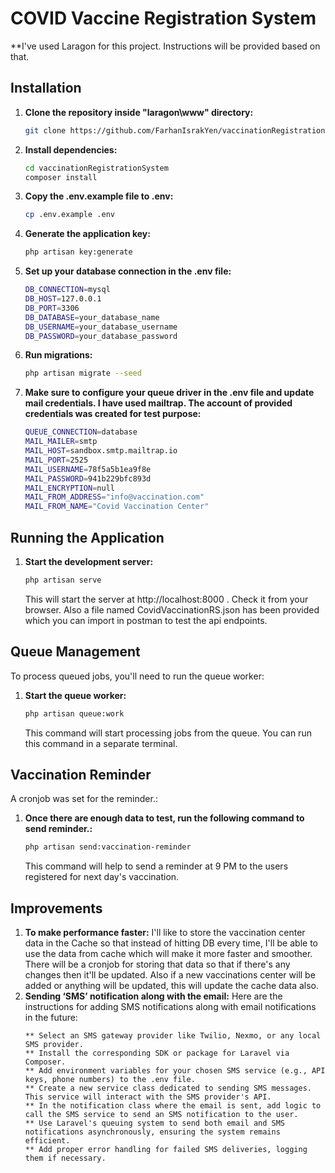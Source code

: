 # COVID Vaccine Registration System

\*\*I've used Laragon for this project. Instructions will be provided based on that.

## Installation

1. **Clone the repository inside "laragon\www" directory:**
    ```bash
    git clone https://github.com/FarhanIsrakYen/vaccinationRegistrationSystem.git
    ```
2. **Install dependencies:**
    ```bash
    cd vaccinationRegistrationSystem
    composer install
    ```
3. **Copy the .env.example file to .env:**
    ```bash
    cp .env.example .env
    ```
4. **Generate the application key:**
    ```bash
    php artisan key:generate
    ```
5. **Set up your database connection in the .env file:**
    ```bash
    DB_CONNECTION=mysql
    DB_HOST=127.0.0.1
    DB_PORT=3306
    DB_DATABASE=your_database_name
    DB_USERNAME=your_database_username
    DB_PASSWORD=your_database_password
    ```
6. **Run migrations:**
    ```bash
    php artisan migrate --seed
    ```
7. **Make sure to configure your queue driver in the .env file and update mail credentials. I have used mailtrap. The account of provided credentials was created for test purpose:**
    ```bash
    QUEUE_CONNECTION=database
    MAIL_MAILER=smtp
    MAIL_HOST=sandbox.smtp.mailtrap.io
    MAIL_PORT=2525
    MAIL_USERNAME=78f5a5b1ea9f8e
    MAIL_PASSWORD=941b229bfc893d
    MAIL_ENCRYPTION=null
    MAIL_FROM_ADDRESS="info@vaccination.com"
    MAIL_FROM_NAME="Covid Vaccination Center"
    ```

## Running the Application

1. **Start the development server:**
    ```bash
    php artisan serve
    ```
    This will start the server at http://localhost:8000 . Check it from your browser. Also a file named CovidVaccinationRS.json has been provided which you can import in postman to test the api endpoints.

## Queue Management

To process queued jobs, you'll need to run the queue worker:

1. **Start the queue worker:**
    ```bash
    php artisan queue:work
    ```
    This command will start processing jobs from the queue. You can run this command in a separate terminal.

## Vaccination Reminder

A cronjob was set for the reminder.:

1. **Once there are enough data to test, run the following command to send reminder.:**
    ```bash
    php artisan send:vaccination-reminder
    ```
    This command will help to send a reminder at 9 PM to the users registered for next day's vaccination.

## Improvements

1. **To make performance faster:**
   I'll like to store the vaccination center data in the Cache so that instead of hitting DB every time, I'll be able to use the data from cache which will make it more faster and smoother. There will be a cronjob for storing that data so that if there's any changes then it'll be updated. Also if a new vaccinations center will be added or anything will be updated, this will update the cache data also.
2. **Sending ‘SMS’ notification along with the email:**
   Here are the instructions for adding SMS notifications along with email notifications in the future:
    ```
    ** Select an SMS gateway provider like Twilio, Nexmo, or any local SMS provider.
    ** Install the corresponding SDK or package for Laravel via Composer.
    ** Add environment variables for your chosen SMS service (e.g., API keys, phone numbers) to the .env file.
    ** Create a new service class dedicated to sending SMS messages. This service will interact with the SMS provider's API.
    ** In the notification class where the email is sent, add logic to call the SMS service to send an SMS notification to the user.
    ** Use Laravel's queuing system to send both email and SMS notifications asynchronously, ensuring the system remains efficient.
    ** Add proper error handling for failed SMS deliveries, logging them if necessary.
    ```
